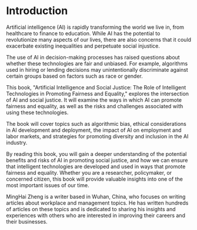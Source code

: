 # Introduction

Artificial intelligence (AI) is rapidly transforming the world we live in, from healthcare to finance to education. While AI has the potential to revolutionize many aspects of our lives, there are also concerns that it could exacerbate existing inequalities and perpetuate social injustice.

The use of AI in decision-making processes has raised questions about whether these technologies are fair and unbiased. For example, algorithms used in hiring or lending decisions may unintentionally discriminate against certain groups based on factors such as race or gender.

This book, "Artificial Intelligence and Social Justice: The Role of Intelligent Technologies in Promoting Fairness and Equality," explores the intersection of AI and social justice. It will examine the ways in which AI can promote fairness and equality, as well as the risks and challenges associated with using these technologies.

The book will cover topics such as algorithmic bias, ethical considerations in AI development and deployment, the impact of AI on employment and labor markets, and strategies for promoting diversity and inclusion in the AI industry.

By reading this book, you will gain a deeper understanding of the potential benefits and risks of AI in promoting social justice, and how we can ensure that intelligent technologies are developed and used in ways that promote fairness and equality. Whether you are a researcher, policymaker, or concerned citizen, this book will provide valuable insights into one of the most important issues of our time.

MingHai Zheng is a writer based in Wuhan, China, who focuses on writing articles about workplace and management topics. He has written hundreds of articles on these topics and is dedicated to sharing his insights and experiences with others who are interested in improving their careers and their businesses.
